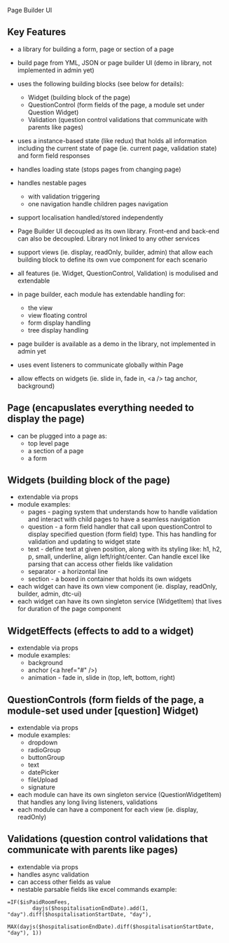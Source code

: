 Page Builder UI

## Key Features

- a library for building a form, page or section of a page
- build page from YML, JSON or page builder UI (demo in library, not implemented in admin yet)

- uses the following building blocks (see below for details):
  - Widget (building block of the page)
  - QuestionControl (form fields of the page, a module set under Question Widget)
  - Validation (question control validations that communicate with parents like pages)
- uses a instance-based state (like redux) that holds all information including the current state of page (ie. current page, validation state) and form field responses
- handles loading state (stops pages from changing page)
- handles nestable pages
  - with validation triggering
  - one navigation handle children pages navigation
- support localisation handled/stored independently
- Page Builder UI decoupled as its own library. Front-end and back-end can also be decoupled. Library not linked to any other services
- support views (ie. display, readOnly, builder, admin) that allow each building block to define its own vue component for each scenario
- all features (ie. Widget, QuestionControl, Validation) is modulised and extendable
- in page builder, each module has extendable handling for:
  - the view
  - view floating control
  - form display handling
  - tree display handling
- page builder is available as a demo in the library, not implemented in admin yet
- uses event listeners to communicate globally within Page
- allow effects on widgets (ie. slide in, fade in, \<a /> tag anchor, background)

## Page (encapuslates everything needed to display the page)

- can be plugged into a page as:
  - top level page
  - a section of a page
  - a form

## Widgets (building block of the page)

- extendable via props
- module examples:
  - pages - paging system that understands how to handle validation and interact with child pages to have a seamless navigation
  - question - a form field handler that call upon questionControl to display specified question (form field) type. This has handling for validation and updating to widget state
  - text - define text at given position, along with its styling like: h1, h2, p, small, underline, align left/right/center. Can handle excel like parsing that can access other fields like validation
  - separator - a horizontal line
  - section - a boxed in container that holds its own widgets
- each widget can ﻿have its own view component (ie. display, readOnly, builder, admin, dtc-ui)
- each widget can have its own singleton service (WidgetItem) that lives for duration of the page component

## WidgetEffects (effects to add to a widget)

- extendable via props
- module examples:
  - background
  - anchor (\<a href=\"#\" />)
  - animation - fade in, slide in (top, left, bottom, right)

## QuestionControls (form fields of the page, a module-set used under [question] Widget)

- extendable via props
- module examples:
  - dropdown
  - radioGroup
  - buttonGroup
  - text
  - datePicker
  - fileUpload
  - signature
- each module can have its own singleton service (QuestionWidgetItem) that handles any long living listeners, validations
- each module can have a component for each view (ie. display, readOnly)

## Validations (question control validations that communicate with parents like pages)

- extendable via props
- handles async validation
- can access other fields as value
- nestable parsable fields like excel commands
  example:

```
=IF($isPaidRoomFees,
        dayjs($hospitalisationEndDate).add(1,
"day").diff($hospitalisationStartDate, "day"),
        MAX(dayjs($hospitalisationEndDate).diff($hospitalisationStartDate,
"day"), 1))
```
